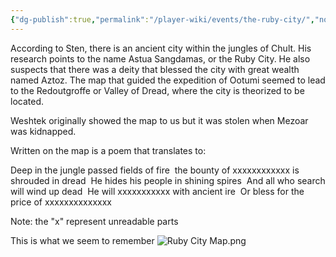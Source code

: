 ```yaml
---
{"dg-publish":true,"permalink":"/player-wiki/events/the-ruby-city/","noteIcon":""}
---
```


According to Sten, there is an ancient city within the jungles of Chult. His research points to the name Astua Sangdamas, or the Ruby City. He also suspects that there was a deity that blessed the city with great wealth named Aztoz. The map that guided the expedition of Ootumi seemed to lead to the Redoutgroffe or Valley of Dread, where the city is theorized to be located.

Weshtek originally showed the map to us but it was stolen when Mezoar was kidnapped.

Written on the map is a poem that translates to:

Deep in the jungle passed fields of fire 
the bounty of xxxxxxxxxxxx is shrouded in dread 
He hides his people in shining spires 
And all who search will wind up dead 
He will xxxxxxxxxxx with ancient ire 
Or bless for the price of xxxxxxxxxxxxxx 

Note: the "x" represent unreadable parts

This is what we seem to remember
![Ruby City Map.png](/img/user/Maps/Ruby%20City%20Map.png)
